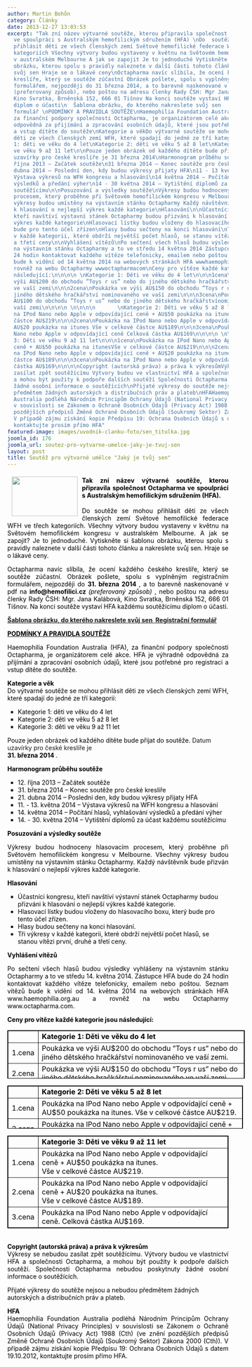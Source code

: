 ```yaml
---
author: Martin Bohůn
category: Články
date: 2013-12-27 13:03:53
excerpt: "Tak zní název výtvarné soutěže, kterou připravila společnost Octapharma
  ve spoulpráci s Australským hemofilickým sdružením (HFA) \nDo  soutěže se mohou
  přihlásit děti ze všech členských zemí Světové hemofilické federace WFH ve třech
  kategoriích Všechny výtvory budou vystaveny v květnu na Světovém hemofilickém kongresu
  v australském Melbourne A jak se zapojit Je to jednoduché Vytiskněte si šablonu
  obrázku, kterou spolu s pravidly naleznete v další části tohoto článku a nakreslete
  svůj sen Hraje se o lákavé ceny\nOctapharma navíc slíbila, že ocení každého českého
  kreslíře, který se soutěže zúčastní Obrázek pošlete, spolu s vyplněným registračním
  formulářem, nejpozději do 31 března 2014, a to barevně naskenované v pdf na info@hemofilicicz
  (preferovaný způsob), nebo poštou na adresu členky Rady ČSH: Mgr Jana Kalábová,
  Kino Svratka, Brněnská 152, 666 01 Tišnov Na konci soutěže vystaví HFA každému soutěžícímu
  diplom o účasti\n  Šablona obrázku, do kterého nakreslete svůj sen          Registrační
  formulář \nPODMÍNKY A PRAVIDLA SOUTĚŽE\nHaemophilia Foundation Australia (HFA),
  za finanční podpory společnosti Octapharma, je organizátorem celé akce HFA je výhradně
  odpovědná za přijímání a zpracování osobních údajů, které jsou potřebné pro registraci
  a vstup dítěte do soutěže\nKategorie a věkDo výtvarné soutěže se mohou přihlásit
  děti ze všech členských zemí WFH, které spadají do jedné ze tří kategorií:\n\nKategorie
  1: děti ve věku do 4 let\nKategorie 2: děti ve věku 5 až 8 let\nKategorie 3: děti
  ve věku 9 až 11 let\n\nPouze jeden obrázek od každého dítěte bude přijat do soutěže Datum
  uzavírky pro české kreslíře je 31 března 2014\nHarmonogram průběhu soutěže\n\n12
  října 2013 – Začátek soutěže\n31 března 2014 – Konec soutěže pro české kreslíře\n21
  dubna 2014 – Poslední den, kdy budou výkresy přijaty HFA\n11 - 13 května 2014 –
  Výstava výkresů na WFH kongresu a hlasování\n14 května 2014 – Počítání hlasů, vyhlašování
  výsledků a předání výher\n14 - 30 května 2014 – Vytištění diplomů za účast každému
  soutěžícímu\n\nPosuzování a výsledky soutěže\nVýkresy budou hodnoceny hlasovacím
  procesem, který proběhne při Světovém hemofilickém kongresu v Melbourne Všechny
  výkresy budou umístěny na výstavním stánku Octapharmy Každý návštěvník bude přizván
  k hlasování o nejlepší výkres každé kategorie\nHlasování\n\nÚčastníci kongresu,
  kteří navštíví výstavní stánek Octapharmy budou přizváni k hlasování o nejlepší
  výkres každé kategorie\nHlasovací lístky budou vloženy do hlasovacího boxu, který
  bude pro tento účel zřízen\nHlasy budou sečteny na konci hlasování\nTři výkresy
  v každé kategorii, které obdrží největší počet hlasů, se stanou vítězi první, druhé
  a třetí ceny\n\nVyhlášení vítězů\nPo sečtení všech hlasů budou výsledky vyhlášeny
  na výstavním stánku Octapharmy a to ve středu 14 května 2014 Zástupce HFA bude do
  24 hodin kontaktovat každého vítěze telefonicky, emailem nebo poštou Seznam vítězů
  bude k vidění od 14 května 2014 na webových stránkách HFA wwwhaemophiliaorgau a
  rovněž na webu Octapharmy wwwoctapharmacom\nCeny pro vítěze každé kategorie jsou
  následující:\n\n\n\n \nKategorie 1: Děti ve věku do 4 let\n\n\n1cena\nPoukázka ve
  výši AU$200 do obchodu ”Toys r us” nebo do jiného dětského hračkářství nominovaného
  ve vaší zemi\n\n\n2cena\nPoukázka ve výši AU$150 do obchodu ”Toys r us” nebo do
  jiného dětského hračkářství nominovaného ve vaší zemi\n\n\n3cena\nPoukázka ve výši
  AU$100 do obchodu ”Toys r us” nebo do jiného dětského hračkářstvínominovaného ve
  vaší zemi\n\n\n\n \n\n\n\n       \nKategorie 2: Děti ve věku 5 až 8 let\n\n\n1cena\nPoukázka
  na IPod Nano nebo Apple v odpovídající ceně + AU$50 poukázka na itunes Vše v celkové
  částce AU$219\n\n\n2cena\nPoukázka na IPod Nano nebo Apple v odpovídající ceně +
  AU$20 poukázka na itunes Vše v celkové částce AU$189\n\n\n3cena\nPoukázka na IPod
  Nano nebo Apple v odpovídající ceně Celková částka AU$169\n\n\n\n \n\n\n\n    \nKategorie
  3: Děti ve věku 9 až 11 let\n\n\n1cena\nPoukázka na IPod Nano nebo Apple v odpovídající
  ceně + AU$50 poukázka na itunesVše v celkové částce AU$219\n\n\n2cena\nPoukázka
  na IPod Nano nebo Apple v odpovídající ceně + AU$20 poukázka na itunesVše v celkové
  částce AU$189\n\n\n3cena\nPoukázka na IPod Nano nebo Apple v odpovídající ceně Celková
  částka AU$169\n\n\n\nCopyright (autorská práva) a práva k výkresůmVýkresy se nebudou
  zasílat zpět soutěžícímu Výtvory budou ve vlastnictví HFA a společnosti Octapharma,
  a mohou být použity k podpoře dalších soutěží Společnosti Octapharma nebudou poskytnuty
  žádné osobní informace o soutěžících\nPřijaté výkresy do soutěže nejsou a nebudou
  předmětem žádných autorských a distribučních práv a plateb\nHFAHaemophilia Foundation
  Australia podléhá Národním Principům Ochrany Údajů (National Privacy Principles)
  v souvislosti se Zákonem o Ochraně Osobních Údajů (Privacy Act) 1988 (Cth) (ve znění
  pozdějších předpisů Změně Ochraně Osobních Údajů (Soukromý Sektor) Zákona 2000 (Cth))
  V případě zájmu získání kopie Předpisu 19: Ochrana Osobních Údajů s datem 19102012,
  kontaktujte prosím přímo HFA"
featured-image: images/uvodnik-clanku-foto/sen_titulka.jpg
joomla_id: 176
joomla_url: soutez-pro-vytvarne-umelce-jaky-je-tvuj-sen
layout: post
title: Soutěž pro výtvarné umělce "Jaký je tvůj sen"
---
```


<h4 style="text-align: justify;">
 <span style="color: #000000;">
  <img border="0" height="90" src="{{ site.baseurl }}/images/uvodnik-clanku-foto/sen_titulka.jpg" style="float: left; margin-left: 10px; margin-right: 10px;" width="150"/>
  Tak zní název výtvarné soutěže, kterou připravila společnost Octapharma ve spoulpráci s Australským hemofilickým sdružením (HFA).
 </span>
</h4>
<p style="text-align: justify;">
 <span style="color: #000000;">
  Do
  <a>
  </a>
  soutěže se mohou přihlásit děti ze všech členských zemí Světové hemofilické federace WFH ve třech kategoriích. Všechny výtvory budou vystaveny v květnu na Světovém hemofilickém kongresu v australském Melbourne. A jak se zapojit? Je to jednoduché. Vytiskněte si šablonu obrázku, kterou spolu s pravidly naleznete v další části tohoto článku a nakreslete svůj sen. Hraje se o lákavé ceny.
 </span>
</p>
<p style="text-align: justify;">
 <span style="color: #000000;">
  Octapharma navíc slíbila, že ocení každého českého kreslíře, který se soutěže zúčastní. Obrázek pošlete, spolu s vyplněným registračním formulářem, nejpozději do
 </span>
 <span style="color: #000000;">
  <strong>
   31. března 2014
  </strong>
 </span>
 <span style="color: #000000;">
  , a to barevně naskenované v pdf na
  <strong>
   info@hemofilici.cz
  </strong>
  <em>
   (preferovaný způsob)
  </em>
  , nebo poštou na adresu členky Rady ČSH: Mgr. Jana Kalábová, Kino Svratka, Brněnská 152, 666 01 Tišnov. Na konci soutěže vystaví HFA každému soutěžícímu diplom o účasti.
 </span>
</p>
<p>
 <span style="color: #000000;">
  <strong>
   <a href="images/dokumenty-pdf-doc/soutez-sen/vzor.pdf" title='Šablona obrázku "Jaký je tvůj sen"'>
    Šablona obrázku, do kterého nakreslete svůj sen
   </a>
   <a href="images/dokumenty-pdf-doc/soutez-sen/registrace.pdf" title="Registrační formulář">
    <img alt="" border="0" src="{{ site.baseurl }}/images/Ikony/ikona_pdf.jpg"/>
   </a>
   <a href="images/dokumenty-pdf-doc/soutez-sen/registrace.pdf" title="Registrační formulář">
    Registrační formulář
    <img alt="" border="0" src="{{ site.baseurl }}/images/Ikony/ikona_pdf.jpg" style="float: left;"/>
   </a>
  </strong>
 </span>
</p>
<p>
 <span style="text-decoration: underline;">
  <span style="color: #000000;">
   <strong>
    PODMÍNKY A PRAVIDLA SOUTĚŽE
   </strong>
  </span>
 </span>
</p>
<p style="text-align: justify;">
 <span style="color: #000000;">
  Haemophilia Foundation Australia (HFA), za finanční podpory společnosti Octapharma, je organizátorem celé akce. HFA je výhradně odpovědná za přijímání a zpracování osobních údajů, které jsou potřebné pro registraci a vstup dítěte do soutěže.
 </span>
</p>
<p style="text-align: justify;">
 <span style="color: #000000;">
  <strong>
   Kategorie a věk
  </strong>
 </span>
 <br/>
 <span style="color: #000000;">
  Do výtvarné soutěže se mohou přihlásit děti ze všech členských zemí WFH, které spadají do jedné ze tří kategorií:
 </span>
</p>
<ul style="list-style-type: square;">
 <li>
  <span style="color: #000000;">
   Kategorie 1: děti ve věku do 4 let
  </span>
 </li>
 <li>
  <span style="color: #000000;">
   Kategorie 2: děti ve věku 5 až 8 let
  </span>
 </li>
 <li>
  <span style="color: #000000;">
   Kategorie 3: děti ve věku 9 až 11 let
  </span>
 </li>
</ul>
<p>
 <span style="color: #000000;">
  Pouze jeden obrázek od každého dítěte bude přijat do soutěže.
 </span>
 Datum uzavírky pro české kreslíře je
 <br/>
 <span style="color: #000000;">
  <strong>
   31. března 2014
  </strong>
  .
 </span>
</p>
<p>
 <span style="color: #000000;">
  <strong>
   Harmonogram průběhu soutěže
  </strong>
 </span>
</p>
<ul style="list-style-type: square;">
 <li>
  <span style="color: #000000;">
   12. října 2013 – Začátek soutěže
  </span>
 </li>
 <li>
  <span style="color: #000000;">
   31. března 2014 – Konec soutěže pro české kreslíře
  </span>
 </li>
 <li>
  <span style="color: #000000;">
   21. dubna 2014 – Poslední den, kdy budou výkresy přijaty HFA
  </span>
 </li>
 <li>
  <span style="color: #000000;">
   11. - 13. května 2014 – Výstava výkresů na WFH kongresu a hlasování
  </span>
 </li>
 <li>
  <span style="color: #000000;">
   14. května 2014 – Počítání hlasů, vyhlašování výsledků a předání výher
  </span>
 </li>
 <li>
  <span style="color: #000000;">
   14. - 30. května 2014 – Vytištění diplomů za účast každému soutěžícímu
  </span>
 </li>
</ul>
<p>
 <span style="color: #000000;">
  <strong>
   Posuzování a výsledky soutěže
  </strong>
 </span>
</p>
<p style="text-align: justify;">
 <span style="color: #000000;">
  Výkresy budou hodnoceny hlasovacím procesem, který proběhne při Světovém hemofilickém kongresu v Melbourne. Všechny výkresy budou umístěny na výstavním stánku Octapharmy. Každý návštěvník bude přizván k hlasování o nejlepší výkres každé kategorie.
 </span>
</p>
<p>
 <strong>
  <span style="color: #000000;">
   Hlasování
  </span>
 </strong>
</p>
<ul style="list-style-type: square;">
 <li>
  <span style="color: #000000;">
   Účastníci kongresu, kteří navštíví výstavní stánek Octapharmy budou přizváni k hlasování o nejlepší výkres každé kategorie.
  </span>
 </li>
 <li>
  <span style="color: #000000;">
   Hlasovací lístky budou vloženy do hlasovacího boxu, který bude pro tento účel zřízen.
  </span>
 </li>
 <li>
  <span style="color: #000000;">
   Hlasy budou sečteny na konci hlasování.
  </span>
 </li>
 <li>
  <span style="color: #000000;">
   Tři výkresy v každé kategorii, které obdrží největší počet hlasů, se stanou vítězi první, druhé a třetí ceny.
  </span>
 </li>
</ul>
<p>
 <strong>
  <span style="color: #000000;">
   Vyhlášení vítězů
  </span>
 </strong>
</p>
<p style="text-align: justify;">
 <span style="color: #000000;">
  Po sečtení všech hlasů budou výsledky vyhlášeny na výstavním stánku Octapharmy a to ve středu 14. května 2014. Zástupce HFA bude do 24 hodin kontaktovat každého vítěze telefonicky, emailem nebo poštou. Seznam vítězů bude k vidění od 14. května 2014 na webových stránkách HFA www.haemophilia.org.au a rovněž na webu Octapharmy www.octapharma.com.
 </span>
</p>
<p>
 <span style="color: #000000;">
  <strong>
   Ceny pro vítěze každé kategorie jsou následující:
  </strong>
 </span>
</p>
<table align="center" border="1" style="border-color: #060505; border-width: 1px; border-style: solid; width: 541px; height: 110px;">
 <tbody>
  <tr>
   <td>
    <span style="color: #000000;">
    </span>
   </td>
   <td>
    <span style="color: #000000;">
     <strong>
      Kategorie 1: Děti ve věku do 4 let
     </strong>
    </span>
   </td>
  </tr>
  <tr>
   <td>
    <span style="color: #000000;">
     1.cena
    </span>
   </td>
   <td>
    <span style="color: #000000;">
     Poukázka ve výši AU$200 do obchodu ”Toys r us” nebo do jiného dětského hračkářství
    </span>
    <span style="color: #000000;">
     nominovaného ve vaší zemi.
    </span>
   </td>
  </tr>
  <tr>
   <td>
    <span style="color: #000000;">
     2.cena
    </span>
   </td>
   <td>
    <span style="color: #000000;">
     Poukázka ve výši AU$150 do obchodu ”Toys r us” nebo do jiného dětského hračkářství
    </span>
    <span style="color: #000000;">
     nominovaného ve vaší zemi.
    </span>
   </td>
  </tr>
  <tr>
   <td>
    <span style="color: #000000;">
     3.cena
    </span>
   </td>
   <td>
    <span style="color: #000000;">
     Poukázka ve výši AU$100 do obchodu ”Toys r us” nebo do jiného dětského hračkářství
    </span>
    <span style="color: #000000;">
     nominovaného ve vaší zemi.
    </span>
   </td>
  </tr>
 </tbody>
</table>
<p>
</p>
<table align="center" border="1" style="border-color: #000000; border-width: 1px; width: 537px; height: 98px; border-style: solid;">
 <tbody>
  <tr>
   <td style="text-align: left;">
    <span style="color: #000000;">
    </span>
   </td>
   <td>
    <span style="color: #000000;">
     <strong>
      Kategorie 2: Děti ve věku 5 až 8 let
     </strong>
    </span>
   </td>
  </tr>
  <tr>
   <td>
    <span style="color: #000000;">
     1.cena
    </span>
   </td>
   <td>
    <span style="color: #000000;">
     Poukázka na IPod Nano nebo Apple v odpovídající ceně + AU$50 poukázka na itunes.
    </span>
    <span style="color: #000000;">
     Vše v celkové částce AU$219.
    </span>
   </td>
  </tr>
  <tr>
   <td>
    <span style="color: #000000;">
     2.cena
    </span>
   </td>
   <td>
    <span style="color: #000000;">
     Poukázka na IPod Nano nebo Apple v odpovídající ceně + AU$20 poukázka na itunes.
    </span>
    <span style="color: #000000;">
     Vše v celkové částce AU$189.
    </span>
   </td>
  </tr>
  <tr>
   <td>
    <span style="color: #000000;">
     3.cena
    </span>
   </td>
   <td>
    <span style="color: #000000;">
     Poukázka na IPod Nano nebo Apple v odpovídající ceně. Celková částka AU$169.
    </span>
   </td>
  </tr>
 </tbody>
</table>
<p>
</p>
<table align="center" border="1" style="border-color: #000000; border-width: 1px; border-style: solid;">
 <tbody>
  <tr>
   <td>
    <span style="color: #000000;">
    </span>
   </td>
   <td>
    <span style="color: #000000;">
     <strong>
      Kategorie 3: Děti ve věku 9 až 11 let
     </strong>
    </span>
   </td>
  </tr>
  <tr>
   <td>
    <span style="color: #000000;">
     1.cena
    </span>
   </td>
   <td>
    <span style="color: #000000;">
     Poukázka na IPod Nano nebo Apple v odpovídající ceně + AU$50 poukázka na itunes.
    </span>
    <br/>
    <span style="color: #000000;">
     Vše v celkové částce AU$219.
    </span>
   </td>
  </tr>
  <tr>
   <td>
    <span style="color: #000000;">
     2.cena
    </span>
   </td>
   <td>
    <span style="color: #000000;">
     Poukázka na IPod Nano nebo Apple v odpovídající ceně + AU$20 poukázka na itunes.
    </span>
    <br/>
    <span style="color: #000000;">
     Vše v celkové částce AU$189.
    </span>
   </td>
  </tr>
  <tr>
   <td>
    <span style="color: #000000;">
     3.cena
    </span>
   </td>
   <td>
    <span style="color: #000000;">
     Poukázka na IPod Nano nebo Apple v odpovídající ceně. Celková částka AU$169.
    </span>
   </td>
  </tr>
 </tbody>
</table>
<p style="text-align: justify;">
 <br/>
 <span style="color: #000000;">
  <strong>
   Copyright (autorská práva) a práva k výkresům
  </strong>
 </span>
 <br/>
 <span style="color: #000000;">
  Výkresy se nebudou zasílat zpět soutěžícímu. Výtvory budou ve vlastnictví HFA a společnosti Octapharma, a mohou být použity k podpoře dalších soutěží. Společnosti Octapharma nebudou poskytnuty žádné osobní informace o soutěžících.
 </span>
</p>
<p>
 <span style="color: #000000;">
  Přijaté výkresy do soutěže nejsou a nebudou předmětem žádných autorských a distribučních práv a plateb.
 </span>
</p>
<p style="text-align: justify;">
 <span style="color: #000000;">
  <strong>
   HFA
  </strong>
 </span>
 <br/>
 <span style="color: #000000;">
  Haemophilia Foundation Australia podléhá Národním Principům Ochrany Údajů (National Privacy Principles) v souvislosti se Zákonem o Ochraně Osobních Údajů (Privacy Act) 1988 (Cth) (ve znění pozdějších předpisů Změně Ochraně Osobních Údajů (Soukromý Sektor) Zákona 2000 (Cth)). V případě zájmu získání kopie Předpisu 19: Ochrana Osobních Údajů s datem 19.10.2012, kontaktujte prosím
 </span>
 <span style="color: #000000;">
  přímo HFA.
 </span>
</p>